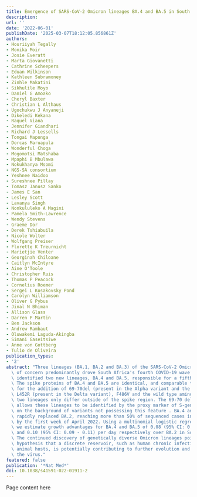 ```yaml
---
title: Emergence of SARS-CoV-2 Omicron lineages BA.4 and BA.5 in South Africa
description:
url: ''
date: '2022-06-01'
publishDate: '2025-03-07T18:12:05.856861Z'
authors:
- Houriiyah Tegally
- Monika Moir
- Josie Everatt
- Marta Giovanetti
- Cathrine Scheepers
- Eduan Wilkinson
- Kathleen Subramoney
- Zinhle Makatini
- Sikhulile Moyo
- Daniel G Amoako
- Cheryl Baxter
- Christian L Althaus
- Ugochukwu J Anyaneji
- Dikeledi Kekana
- Raquel Viana
- Jennifer Giandhari
- Richard J Lessells
- Tongai Maponga
- Dorcas Maruapula
- Wonderful Choga
- Mogomotsi Matshaba
- Mpaphi B Mbulawa
- Nokukhanya Msomi
- NGS-SA consortium
- Yeshnee Naidoo
- Sureshnee Pillay
- Tomasz Janusz Sanko
- James E San
- Lesley Scott
- Lavanya Singh
- Nonkululeko A Magini
- Pamela Smith-Lawrence
- Wendy Stevens
- Graeme Dor
- Derek Tshiabuila
- Nicole Wolter
- Wolfgang Preiser
- Florette K Treurnicht
- Marietjie Venter
- Georginah Chiloane
- Caitlyn McIntyre
- Aine O'Toole
- Christopher Ruis
- Thomas P Peacock
- Cornelius Roemer
- Sergei L Kosakovsky Pond
- Carolyn Williamson
- Oliver G Pybus
- Jinal N Bhiman
- Allison Glass
- Darren P Martin
- Ben Jackson
- Andrew Rambaut
- Oluwakemi Laguda-Akingba
- Simani Gaseitsiwe
- Anne von Gottberg
- Tulio de Oliveira
publication_types:
- '2'
abstract: "Three lineages (BA.1, BA.2 and BA.3) of the SARS-CoV-2 Omicron variant\
  \ of concern predominantly drove South Africa's fourth COVID-19 wave. We have now\
  \ identified two new lineages, BA.4 and BA.5, responsible for a fifth wave of infections.\
  \ The spike proteins of BA.4 and BA.5 are identical, and comparable to BA.2 except\
  \ for the addition of 69-70del (present in the Alpha variant and the BA.1 lineage),\
  \ L452R (present in the Delta variant), F486V and the wild type amino acid at Q493.The\
  \ two lineages only differ outside of the spike region. The 69-70 deletion in spike\
  \ allows these lineages to be identified by the proxy marker of S-gene target failure,\
  \ on the background of variants not possessing this feature . BA.4 and BA.5 have\
  \ rapidly replaced BA.2, reaching more than 50% of sequenced cases in South Africa\
  \ by the first week of April 2022. Using a multinomial logistic regression model,\
  \ we estimate growth advantages for BA.4 and BA.5 of 0.08 (95% CI: 0.08 - 0.09)\
  \ and 0.10 (95% CI: 0.09 - 0.11) per day respectively over BA.2 in South Africa.\
  \ The continued discovery of genetically diverse Omicron lineages points to the\
  \ hypothesis that a discrete reservoir, such as human chronic infections and/or\
  \ animal hosts, is potentially contributing to further evolution and dispersal of\
  \ the virus."
featured: false
publication: '*Nat Med*'
doi: 10.1038/s41591-022-01911-2
---
```


Page content here